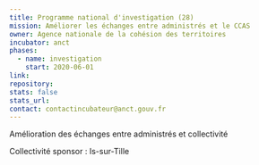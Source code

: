 ```yaml
---
title: Programme national d'investigation (28)
mission: Améliorer les échanges entre administrés et le CCAS
owner: Agence nationale de la cohésion des territoires
incubator: anct
phases:
  - name: investigation
    start: 2020-06-01
link: 
repository: 
stats: false
stats_url: 
contact: contactincubateur@anct.gouv.fr
---
```

<p>Amélioration des échanges entre administrés et collectivité</p>
Collectivité sponsor : Is-sur-Tille
